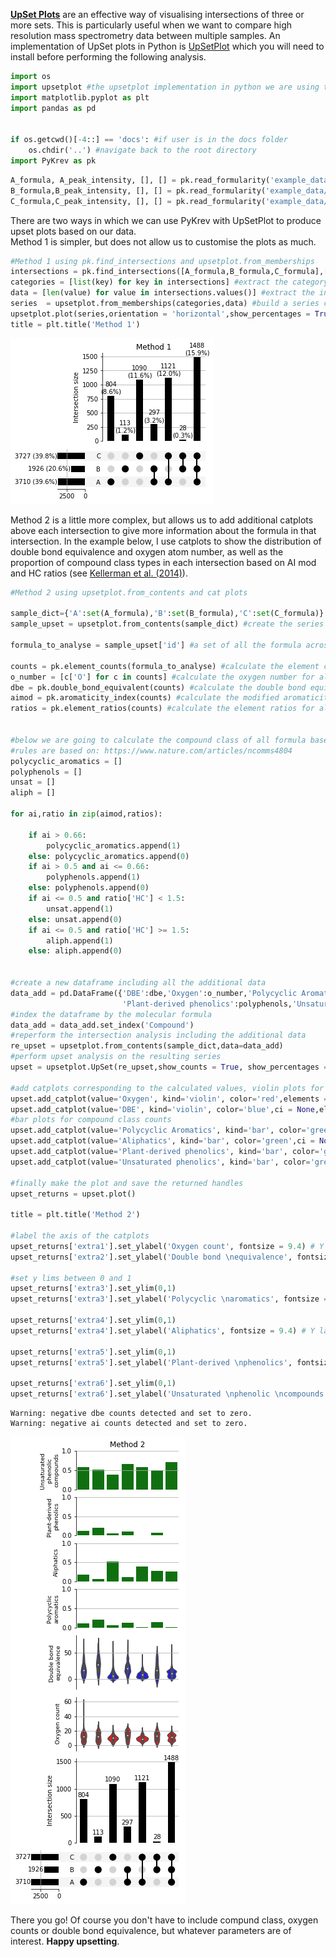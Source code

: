 
[**UpSet Plots**](https://caleydo.org/tools/upset/#:~:text=UpSet%20concept,the%20figure%20on%20the%20right.&text=The%20first%20row%20in%20the,B%20or%20C\)%2C%20etc.) are an effective way of visualising intersections of three or more sets. This is particularly useful when we want to compare high resolution mass spectrometry data between multiple samples. An implementation of UpSet plots in Python is [UpSetPlot](https://pypi.org/project/UpSetPlot/) which you will need to install before performing the following analysis.


```python
import os
import upsetplot #the upsetplot implementation in python we are using to make upset plots
import matplotlib.pyplot as plt
import pandas as pd


if os.getcwd()[-4::] == 'docs': #if user is in the docs folder
    os.chdir('..') #navigate back to the root directory
import PyKrev as pk
```


```python
A_formula, A_peak_intensity, [], [] = pk.read_formularity('example_data/formularity_example_A.csv',pi_col = 'peak_intensity',pi = True, mz=False,cclass = False) 
B_formula,B_peak_intensity, [], [] = pk.read_formularity('example_data/formularity_example_B.csv',pi_col = 'peak_intensity',pi = True, mz=False,cclass = False)
C_formula,C_peak_intensity, [], [] = pk.read_formularity('example_data/formularity_example_C.csv',pi_col = 'peak_intensity',pi = True, mz=False,cclass = False)
```

There are two ways in which we can use PyKrev with UpSetPlot to produce upset plots based on our data. <br> Method 1 is simpler, but does not allow us to customise the plots as much.


```python
#Method 1 using pk.find_intersections and upsetplot.from_memberships 
intersections = pk.find_intersections([A_formula,B_formula,C_formula],['A','B','C'],exclusive = True) #use PyKrev to find intersections
categories = [list(key) for key in intersections] #extract the category names from intersections
data = [len(value) for value in intersections.values()] #extract the intersection size 
series  = upsetplot.from_memberships(categories,data) #build a series containing the intersection names and the size
upsetplot.plot(series,orientation = 'horizontal',show_percentages = True,show_counts = True, sort_categories_by = None) #make an upset plot
title = plt.title('Method 1')
```


![png](output_4_0.png)


Method 2 is a little more complex, but allows us to add additional catplots above each intersection to give more information about the formula in that intersection. In the example below, I use catplots to show the distribution of double bond equivalence and oxygen atom number, as well as the proportion of compound class types in each intersection based on AI mod and HC ratios (see [Kellerman et al. (2014)](https://www.nature.com/articles/ncomms4804)).


```python
#Method 2 using upsetplot.from_contents and cat plots

sample_dict={'A':set(A_formula),'B':set(B_formula),'C':set(C_formula)} 
sample_upset = upsetplot.from_contents(sample_dict) #create the series needed for the upsetplot using from_contents (this calculates the intersections automatically)

formula_to_analyse = sample_upset['id'] #a set of all the formula across all the samples

counts = pk.element_counts(formula_to_analyse) #calculate the element counts for all the formula
o_number = [c['O'] for c in counts] #calculate the oxygen number for all the formula
dbe = pk.double_bond_equivalent(counts) #calculate the double bond equivalence for all the formula
aimod = pk.aromaticity_index(counts) #calculate the modified aromaticity index for all the formula 
ratios = pk.element_ratios(counts) #calculate the element ratios for all the formula


#below we are going to calculate the compound class of all formula based on AI and HC ratio
#rules are based on: https://www.nature.com/articles/ncomms4804
polycyclic_aromatics = []
polyphenols = []
unsat = []
aliph = []

for ai,ratio in zip(aimod,ratios):

    if ai > 0.66: 
        polycyclic_aromatics.append(1)
    else: polycyclic_aromatics.append(0)
    if ai > 0.5 and ai <= 0.66:
        polyphenols.append(1)
    else: polyphenols.append(0)
    if ai <= 0.5 and ratio['HC'] < 1.5: 
        unsat.append(1)
    else: unsat.append(0)
    if ai <= 0.5 and ratio['HC'] >= 1.5:
        aliph.append(1)
    else: aliph.append(0)
    
    
#create a new dataframe including all the additional data    
data_add = pd.DataFrame({'DBE':dbe,'Oxygen':o_number,'Polycyclic Aromatics':polycyclic_aromatics,'Aliphatics':aliph,
                         'Plant-derived phenolics':polyphenols,'Unsaturated phenolics':unsat,'Compound':formula_to_analyse})
#index the dataframe by the molecular formula
data_add = data_add.set_index('Compound')
#reperform the intersection analysis including the additional data 
re_upset = upsetplot.from_contents(sample_dict,data=data_add)
#perform upset analysis on the resulting series
upset = upsetplot.UpSet(re_upset,show_counts = True, show_percentages = False,sort_categories_by = None)

#add catplots corresponding to the calculated values, violin plots for distributions 
upset.add_catplot(value='Oxygen', kind='violin', color='red',elements = 4)
upset.add_catplot(value='DBE', kind='violin', color='blue',ci = None,elements = 4)
#bar plots for compound class counts 
upset.add_catplot(value='Polycyclic Aromatics', kind='bar', color='green',ci = None)
upset.add_catplot(value='Aliphatics', kind='bar', color='green',ci = None)
upset.add_catplot(value='Plant-derived phenolics', kind='bar', color='green',ci = None)
upset.add_catplot(value='Unsaturated phenolics', kind='bar', color='green',ci = None)

#finally make the plot and save the returned handles 
upset_returns = upset.plot()

title = plt.title('Method 2')

#label the axis of the catplots 
upset_returns['extra1'].set_ylabel('Oxygen count', fontsize = 9.4) # Y label
upset_returns['extra2'].set_ylabel('Double bond \nequivalence', fontsize = 9.4) # Y label

#set y lims between 0 and 1 
upset_returns['extra3'].set_ylim(0,1)
upset_returns['extra3'].set_ylabel('Polycyclic \naromatics', fontsize = 9.4) # Y label

upset_returns['extra4'].set_ylim(0,1)
upset_returns['extra4'].set_ylabel('Aliphatics', fontsize = 9.4) # Y label

upset_returns['extra5'].set_ylim(0,1)
upset_returns['extra5'].set_ylabel('Plant-derived \nphenolics', fontsize = 9.4) # Y label

upset_returns['extra6'].set_ylim(0,1)
upset_returns['extra6'].set_ylabel('Unsaturated \nphenolic \ncompounds', fontsize = 9.4) # Y label
```

    Warning: negative dbe counts detected and set to zero.
    Warning: negative ai counts detected and set to zero.
    





![png](output_6_3.png)


There you go! Of course you don't have to include compund class, oxygen counts or double bond equivalence, but whatever parameters are of interest. **Happy upsetting**. 
